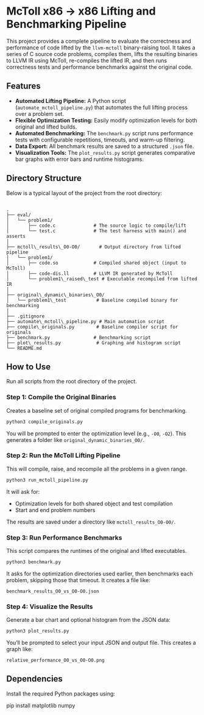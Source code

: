 # McToll x86 → x86 Lifting and Benchmarking Pipeline

This project provides a complete pipeline to evaluate the correctness and performance of code lifted by the `llvm-mctoll` binary-raising tool. It takes a series of C source code problems, compiles them, lifts the resulting binaries to LLVM IR using McToll, re-compiles the lifted IR, and then runs correctness tests and performance benchmarks against the original code.

## Features

- **Automated Lifting Pipeline:** A Python script (`automate_mctoll_pipeline.py`) that automates the full lifting process over a problem set.
- **Flexible Optimization Testing:** Easily modify optimization levels for both original and lifted builds.
- **Automated Benchmarking:** The `benchmark.py` script runs performance tests with configurable repetitions, timeouts, and warm-up filtering.
- **Data Export:** All benchmark results are saved to a structured `.json` file.
- **Visualization Tools:** The `plot_results.py` script generates comparative bar graphs with error bars and runtime histograms.

## Directory Structure

Below is a typical layout of the project from the root directory:

```

.
├── eval/
│   └── problem1/
│       ├── code.c              # The source logic to compile/lift
│       └── test.c              # The test harness with main() and asserts
│
├── mctoll\_results\_O0-O0/       # Output directory from lifted pipeline
│   └── problem1/
│       ├── code.so             # Compiled shared object (input to McToll)
│       ├── code-dis.ll         # LLVM IR generated by McToll
│       └── problem1\_raised\_test # Executable recompiled from lifted IR
│
├── original\_dynamic\_binaries\_O0/
│   └── problem1\_test           # Baseline compiled binary for benchmarking
│
├── .gitignore
├── automate\_mctoll\_pipeline.py # Main automation script
├── compile\_originals.py        # Baseline compiler script for originals
├── benchmark.py                # Benchmarking script
├── plot\_results.py             # Graphing and histogram script
└── README.md

````

## How to Use

Run all scripts from the root directory of the project.

### Step 1: Compile the Original Binaries

Creates a baseline set of original compiled programs for benchmarking.

```bash
python3 compile_originals.py
````

You will be prompted to enter the optimization level (e.g., `-O0`, `-O2`). This generates a folder like `original_dynamic_binaries_O0/`.

### Step 2: Run the McToll Lifting Pipeline

This will compile, raise, and recompile all the problems in a given range.

```bash
python3 run_mctoll_pipeline.py
```

It will ask for:

* Optimization levels for both shared object and test compilation
* Start and end problem numbers

The results are saved under a directory like `mctoll_results_O0-O0/`.

### Step 3: Run Performance Benchmarks

This script compares the runtimes of the original and lifted executables.

```bash
python3 benchmark.py
```

It asks for the optimization directories used earlier, then benchmarks each problem, skipping those that timeout. It creates a file like:

```
benchmark_results_O0_vs_O0-O0.json
```

### Step 4: Visualize the Results

Generate a bar chart and optional histogram from the JSON data:

```bash
python3 plot_results.py
```

You’ll be prompted to select your input JSON and output file. This creates a graph like:

```
relative_performance_O0_vs_O0-O0.png
```

## Dependencies

Install the required Python packages using:

pip install matplotlib numpy
